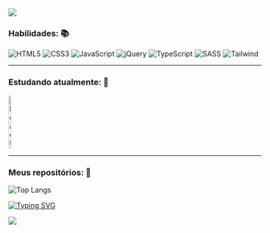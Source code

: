 <img src="https://capsule-render.vercel.app/api?type=waving&color=b897ff&fontColor=dddddd&height=175&section=header&text=Olá!%20Este%20é%20o%20perfil%20de%20Alessandro%20Taddei!&fontSize=35&fontAlignY=30">

### Habilidades: 📚
<div>
    <img alt="HTML5" src="https://img.shields.io/badge/HTML5-E34F26?style=for-the-badge&logo=html5&logoColor=white">
    <img alt="CSS3" src="https://img.shields.io/badge/CSS3-1572B6?style=for-the-badge&logo=css3&logoColor=white">
    <img alt="JavaScript" src="https://img.shields.io/badge/JavaScript-F7DF1E?style=for-the-badge&logo=javascript&logoColor=black">
    <img alt="jQuery" src="https://img.shields.io/badge/jQuery-0769AD?style=for-the-badge&logo=jquery&logoColor=white">
    <img alt="TypeScript" src="https://img.shields.io/badge/TypeScript-007ACC?style=for-the-badge&logo=typescript&logoColor=white">
    <img alt="SASS" src="https://img.shields.io/badge/Sass-CC6699?style=for-the-badge&logo=sass&logoColor=white">
    <img alt="Tailwind" src="https://img.shields.io/badge/Tailwind_CSS-38B2AC?style=for-the-badge&logo=tailwind-css&logoColor=white">
</div>

---
### Estudando atualmente: 📕
<div style="display: flex;">
    <img alt="React" src="https://cdn.jsdelivr.net/gh/devicons/devicon/icons/react/react-original-wordmark.svg" title="React" style="width: 10%; height: auto;"/>
</div>

---
### Meus repositórios: 📂
![Top Langs](https://github-readme-stats.vercel.app/api/top-langs/?username=aletcm&hide_progress=true)

<a href="https://git.io/typing-svg"><img src="https://readme-typing-svg.herokuapp.com?font=Fira+Code&weight=600&size=25&pause=200&color=29C8B6&center=true&multiline=true&width=900&height=75&lines=Sou+um+iniciante+apaixonado+por+programa%C3%A7%C3%A3o+e+tecnologia.;Descobrir+como+as+coisas+funcionam+%C3%A9+indescrit%C3%ADvel!" alt="Typing SVG"></a>

<img src="https://capsule-render.vercel.app/api?section=footer&type=waving">
